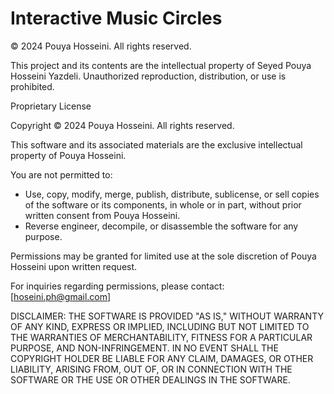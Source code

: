 # Interactive Music Circles

© 2024 Pouya Hosseini. All rights reserved.

This project and its contents are the intellectual property of Seyed Pouya Hosseini Yazdeli. Unauthorized reproduction, distribution, or use is prohibited.


Proprietary License

Copyright © 2024 Pouya Hosseini. All rights reserved.

This software and its associated materials are the exclusive intellectual property of Pouya Hosseini.

You are not permitted to:
- Use, copy, modify, merge, publish, distribute, sublicense, or sell copies of the software or its components, in whole or in part, without prior written consent from Pouya Hosseini.
- Reverse engineer, decompile, or disassemble the software for any purpose.

Permissions may be granted for limited use at the sole discretion of Pouya Hosseini upon written request.

For inquiries regarding permissions, please contact: [hoseini.ph@gmail.com]

DISCLAIMER: THE SOFTWARE IS PROVIDED "AS IS," WITHOUT WARRANTY OF ANY KIND, EXPRESS OR IMPLIED, INCLUDING BUT NOT LIMITED TO THE WARRANTIES OF MERCHANTABILITY, FITNESS FOR A PARTICULAR PURPOSE, AND NON-INFRINGEMENT. IN NO EVENT SHALL THE COPYRIGHT HOLDER BE LIABLE FOR ANY CLAIM, DAMAGES, OR OTHER LIABILITY, ARISING FROM, OUT OF, OR IN CONNECTION WITH THE SOFTWARE OR THE USE OR OTHER DEALINGS IN THE SOFTWARE.

